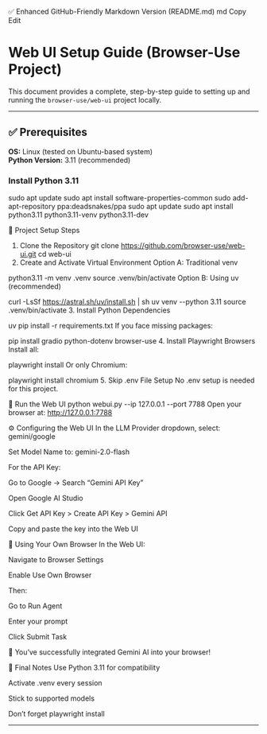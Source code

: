 ✅ Enhanced GitHub-Friendly Markdown Version (README.md)
md
Copy
Edit
# Web UI Setup Guide (Browser-Use Project)

This document provides a complete, step-by-step guide to setting up and running the `browser-use/web-ui` project locally.

---

## ✅ Prerequisites

**OS:** Linux (tested on Ubuntu-based system)  
**Python Version:** 3.11 (recommended)

### Install Python 3.11

sudo apt update
sudo apt install software-properties-common
sudo add-apt-repository ppa:deadsnakes/ppa
sudo apt update
sudo apt install python3.11 python3.11-venv python3.11-dev


🔧 Project Setup Steps
1. Clone the Repository
git clone https://github.com/browser-use/web-ui.git
cd web-ui
2. Create and Activate Virtual Environment
Option A: Traditional venv

python3.11 -m venv .venv
source .venv/bin/activate
Option B: Using uv (recommended)

curl -LsSf https://astral.sh/uv/install.sh | sh
uv venv --python 3.11
source .venv/bin/activate
3. Install Python Dependencies

uv pip install -r requirements.txt
If you face missing packages:


pip install gradio python-dotenv browser-use
4. Install Playwright Browsers
Install all:


playwright install
Or only Chromium:


playwright install chromium
5. Skip .env File Setup
No .env setup is needed for this project.

🧪 Run the Web UI
python webui.py --ip 127.0.0.1 --port 7788
Open your browser at:
http://127.0.0.1:7788

⚙️ Configuring the Web UI
In the LLM Provider dropdown, select: gemini/google

Set Model Name to: gemini-2.0-flash

For the API Key:

Go to Google → Search “Gemini API Key”

Open Google AI Studio

Click Get API Key > Create API Key > Gemini API

Copy and paste the key into the Web UI

🧠 Using Your Own Browser
In the Web UI:

Navigate to Browser Settings

Enable Use Own Browser

Then:

Go to Run Agent

Enter your prompt

Click Submit Task

🎉 You’ve successfully integrated Gemini AI into your browser!

📝 Final Notes
Use Python 3.11 for compatibility

Activate .venv every session

Stick to supported models

Don’t forget playwright install

---


